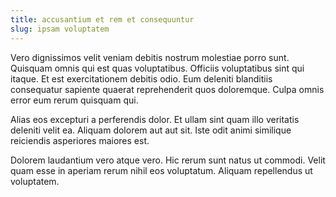 ```yaml
---
title: accusantium et rem et consequuntur
slug: ipsam voluptatem
---
```


Vero dignissimos velit veniam debitis nostrum molestiae porro sunt. Quisquam omnis qui est quas voluptatibus. Officiis voluptatibus sint qui itaque. Et est exercitationem debitis odio. Eum deleniti blanditiis consequatur sapiente quaerat reprehenderit quos doloremque. Culpa omnis error eum rerum quisquam qui.

Alias eos excepturi a perferendis dolor. Et ullam sint quam illo veritatis deleniti velit ea. Aliquam dolorem aut aut sit. Iste odit animi similique reiciendis asperiores maiores est.

Dolorem laudantium vero atque vero. Hic rerum sunt natus ut commodi. Velit quam esse in aperiam rerum nihil eos voluptatum. Aliquam repellendus ut voluptatem.
